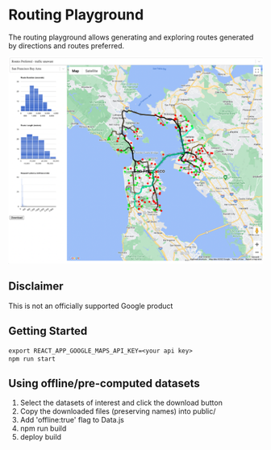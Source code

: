 # Routing Playground

The routing playground allows generating and exploring routes
generated by directions and routes preferred.

![Screenshot](docs/screenshots/routing_playground.png)

## Disclaimer

This is not an officially supported Google product

## Getting Started

```
export REACT_APP_GOOGLE_MAPS_API_KEY=<your api key>
npm run start
```

## Using offline/pre-computed datasets

1) Select the datasets of interest and click the download button
2) Copy the downloaded files (preserving names) into public/
3) Add 'offline:true' flag to Data.js
4) npm run build
5) deploy build
